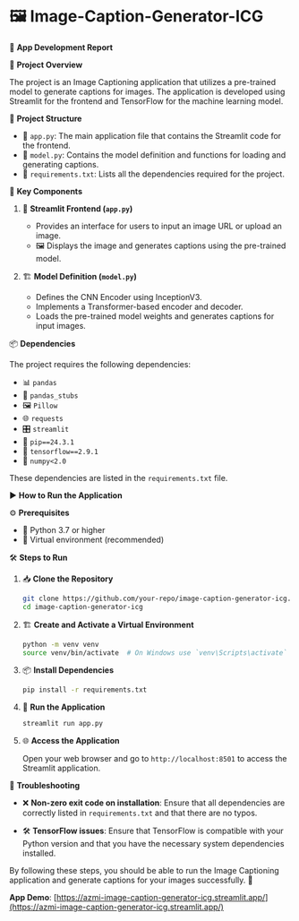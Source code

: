 # 🖼️ Image-Caption-Generator-ICG

🚀 **App Development Report**

📌 **Project Overview**

The project is an Image Captioning application that utilizes a pre-trained model to generate captions for images. The application is developed using Streamlit for the frontend and TensorFlow for the machine learning model.

📂 **Project Structure**

- 📄 `app.py`: The main application file that contains the Streamlit code for the frontend.
- 🧠 `model.py`: Contains the model definition and functions for loading and generating captions.
- 📜 `requirements.txt`: Lists all the dependencies required for the project.

🔑 **Key Components**

1. 🎨 **Streamlit Frontend (`app.py`)**
    - Provides an interface for users to input an image URL or upload an image.
    - 🖼️ Displays the image and generates captions using the pre-trained model.

2. 🏗️ **Model Definition (`model.py`)**
    - Defines the CNN Encoder using InceptionV3.
    - Implements a Transformer-based encoder and decoder.
    - Loads the pre-trained model weights and generates captions for input images.

📦 **Dependencies**

The project requires the following dependencies:

- 📊 `pandas`
- 📜 `pandas_stubs`
- 🖼️ `Pillow`
- 🌐 `requests`
- 🎛️ `streamlit`
- 🔧 `pip==24.3.1`
- 🤖 `tensorflow==2.9.1`
- 🔢 `numpy<2.0`

These dependencies are listed in the `requirements.txt` file.

▶️ **How to Run the Application**

⚙️ **Prerequisites**

- 🐍 Python 3.7 or higher
- 🔄 Virtual environment (recommended)

🛠️ **Steps to Run**

1. 📥 **Clone the Repository**

    ```bash
    git clone https://github.com/your-repo/image-caption-generator-icg.git
    cd image-caption-generator-icg
    ```

2. 🏗️ **Create and Activate a Virtual Environment**

    ```bash
    python -m venv venv
    source venv/bin/activate  # On Windows use `venv\Scripts\activate`
    ```

3. 📦 **Install Dependencies**

    ```bash
    pip install -r requirements.txt
    ```

4. 🚀 **Run the Application**

    ```bash
    streamlit run app.py
    ```

5. 🌐 **Access the Application**

    Open your web browser and go to `http://localhost:8501` to access the Streamlit application.

🛑 **Troubleshooting**

- ❌ **Non-zero exit code on installation**:
  Ensure that all dependencies are correctly listed in `requirements.txt` and that there are no typos.

- 🛠️ **TensorFlow issues**:
  Ensure that TensorFlow is compatible with your Python version and that you have the necessary system dependencies installed.

By following these steps, you should be able to run the Image Captioning application and generate captions for your images successfully. 🎉

**App Demo**: [https://azmi-image-caption-generator-icg.streamlit.app/](https://azmi-image-caption-generator-icg.streamlit.app/)
